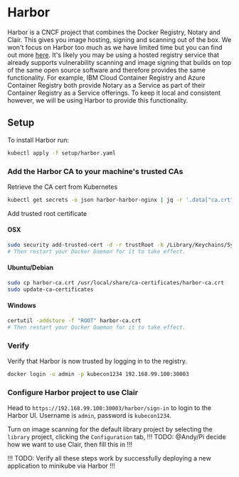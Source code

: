 # Harbor

Harbor is a CNCF project that combines the Docker Registry, Notary and Clair. This gives you image hosting, signing and scanning out of the box. We won't focus on Harbor too much as we have limited time but you can find out more [here](https://github.com/goharbor/harbor/blob/master/README.md). It's likely you may be using a hosted registry service that already supports vulnerability scanning and image signing that builds on top of the same open source software and therefore provides the same functionality. For example, IBM Cloud Container Registry and Azure Container Registry both provide Notary as a Service as part of their Container Registry as a Service offerings. To keep it local and consistent however, we will be using Harbor to provide this functionality.

## Setup

To install Harbor run:

```bash
kubectl apply -f setup/harbor.yaml
```

### Add the Harbor CA to your machine's trusted CAs

Retrieve the CA cert from Kubernetes

```bash
kubectl get secrets -o json harbor-harbor-nginx | jq -r '.data["ca.crt"]' | base64 -d > harbor-ca.crt
```

Add trusted root certificate

#### OSX

```bash
sudo security add-trusted-cert -d -r trustRoot -k /Library/Keychains/System.keychain harbor-ca.crt
# Then restart your Docker Daemon for it to take effect.
```

#### Ubuntu/Debian

```bash
sudo cp harbor-ca.crt /usr/local/share/ca-certificates/harbor-ca.crt
sudo update-ca-certificates
```

#### Windows

```bash
certutil -addstore -f "ROOT" harbor-ca.crt
# Then restart your Docker Daemon for it to take effect.
```

### Verify

Verify that Harbor is now trusted by logging in to the registry.

```bash
docker login -u admin -p kubecon1234 192.168.99.100:30003
```

### Configure Harbor project to use Clair

Head to `https://192.168.99.100:30003/harbor/sign-in` to login to the Harbor UI. Username is `admin`, password is `kubecon1234`.

Turn on image scanning for the default library project by selecting the `library` project, clicking the `Configuration` tab, !!! TODO: @Andy/Pi decide how we want to use Clair, then fill this in !!!

!!! TODO: Verify all these steps work by successfully deploying a new application to minikube via Harbor !!!
